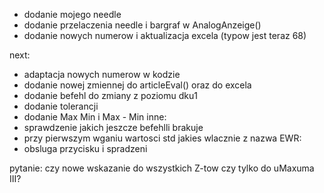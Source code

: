 - dodanie mojego needle
- dodanie przelaczenia needle i bargraf w AnalogAnzeige()
- dodanie nowych numerow i aktualizacja excela (typow jest teraz 68)

next:
- adaptacja nowych numerow w kodzie
- dodanie nowej zmiennej do articleEval() oraz do excela
- dodanie befehl do zmiany z poziomu dku1
- dodanie tolerancji
- dodanie Max Min i Max - Min
inne:
- sprawdzenie jakich jeszcze befehlli brakuje
- przy pierwszym wganiu wartosci std jakies wlacznie z nazwa
EWR:
- obsluga przycisku i spradzeni

pytanie:
czy nowe wskazanie do wszystkich Z-tow czy tylko do uMaxuma III?
